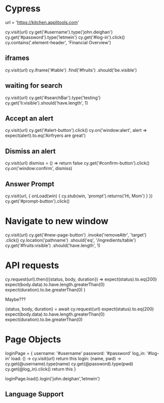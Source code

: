 Cypress
=======

url = 'https://kitchen.applitools.com'

cy.visit(url)
cy.get('#username').type('john.deighan')
cy.get('#password').type('letmein')
cy.get('#log-in').click()
cy.contains('.element-header', 'Financial Overview')

iframes
-------

cy.visit(url)
cy.iframe('#table')
	.find('#fruits')
	.should('be.visible')

waiting for search
------------------

cy.visit(url)
cy.get('#searchBar').type('testing')
cy.get('li:visible').should('have.length', 1)

Accept an alert
---------------

cy.visit(url)
cy.get('#alert-button').click()
cy.on('window:alert', alert =>
	expect(alert).to.eq('Airfryers are great')

Dismiss an alert
---------------

cy.visit(url)
dismiss = () => return false
cy.get('#confirm-button').click()
cy.on('window:confirm', dismiss)

Answer Prompt
---------------

cy.visit(url, {
	onLoad(win) {
		cy.stub(win, 'prompt').returns('Hi, Mom')
		}
	})
cy.get('#prompt-button').click()


Navigate to new window
======================

cy.visit(url)
cy.get('#new-page-button')
	.invoke('removeAttr', 'target')
	.click()
cy.location('pathname')
	.should('eq', '/ingredients/table')
cy.get('#fruits:visible')
	.should('have.length', 1)
	
API requests
============

cy.request(url).then(({status, body, duration}) =>
	expect(status).to.eq(200)
	expect(body.data).to.have.length.greaterThan(0)
	expect(duration).to.be.greaterThan(0)
	)
	
Maybe???

{status, body, duration} = await cy.request(url)
expect(status).to.eq(200)
expect(body.data).to.have.length.greaterThan(0)
expect(duration).to.be.greaterThan(0)

Page Objects
============

loginPage = {
	username: '#username'
	password: '#password'
	log_in: '#log-in'
	load: () ->
		cy.visit(url)
		return this
	login: (name, pwd) ->
		cy.get(@username).type(name)
		cy.get(@password).type(pwd)
		cy.get(@log_in).click()
		return this
	}
	
loginPage.load().login('john.deighan','letmein')


Language Support
----------------

